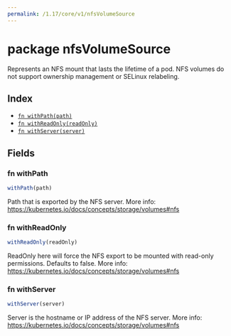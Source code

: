 ```yaml
---
permalink: /1.17/core/v1/nfsVolumeSource
---
```


# package nfsVolumeSource

Represents an NFS mount that lasts the lifetime of a pod. NFS volumes do not support ownership management or SELinux relabeling.

## Index

* [`fn withPath(path)`](#fn-withpath)
* [`fn withReadOnly(readOnly)`](#fn-withreadonly)
* [`fn withServer(server)`](#fn-withserver)

## Fields

### fn withPath

```ts
withPath(path)
```

Path that is exported by the NFS server. More info: https://kubernetes.io/docs/concepts/storage/volumes#nfs

### fn withReadOnly

```ts
withReadOnly(readOnly)
```

ReadOnly here will force the NFS export to be mounted with read-only permissions. Defaults to false. More info: https://kubernetes.io/docs/concepts/storage/volumes#nfs

### fn withServer

```ts
withServer(server)
```

Server is the hostname or IP address of the NFS server. More info: https://kubernetes.io/docs/concepts/storage/volumes#nfs